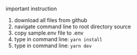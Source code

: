important instruction
1. download all files from github
2. navigate command line to root directory source
3. copy sample.env file to .env
4. type in command line: `yarn install`
5. type in command line: `yarn dev`
